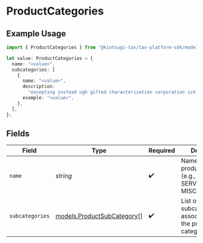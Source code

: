 # ProductCategories

## Example Usage

```typescript
import { ProductCategories } from "@kintsugi-tax/tax-platform-sdk/models";

let value: ProductCategories = {
  name: "<value>",
  subcategories: [
    {
      name: "<value>",
      description:
        "excepting instead ugh gifted characterization corporation ick hydrocarbon apologise yippee",
      example: "<value>",
    },
  ],
};
```

## Fields

| Field                                                                                      | Type                                                                                       | Required                                                                                   | Description                                                                                |
| ------------------------------------------------------------------------------------------ | ------------------------------------------------------------------------------------------ | ------------------------------------------------------------------------------------------ | ------------------------------------------------------------------------------------------ |
| `name`                                                                                     | *string*                                                                                   | :heavy_check_mark:                                                                         | Name of the product category<br/>            (e.g., PHYSICAL, SERVICE, DIGITAL, MISCELLANEOUS) |
| `subcategories`                                                                            | [models.ProductSubCategory](../models/productsubcategory.md)[]                             | :heavy_check_mark:                                                                         | List of subcategories associated with the product category                                 |